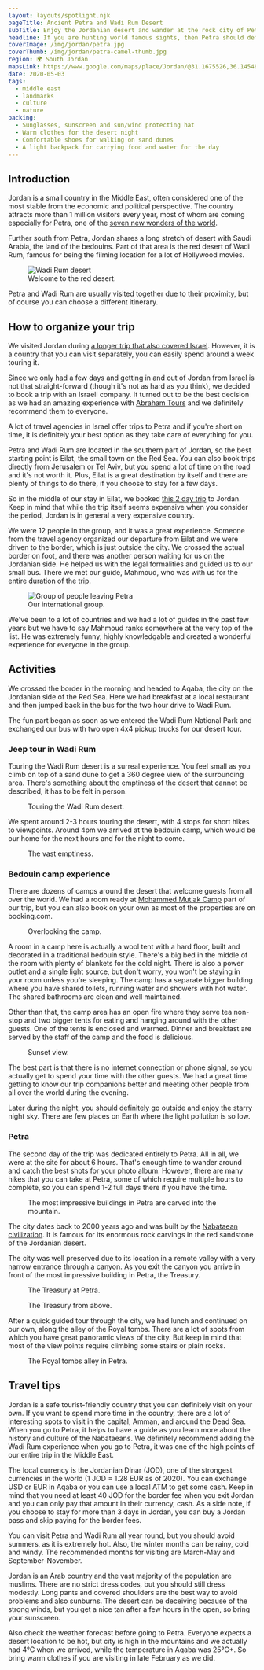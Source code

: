 ```yaml
---
layout: layouts/spotlight.njk
pageTitle: Ancient Petra and Wadi Rum Desert
subTitle: Enjoy the Jordanian desert and wander at the rock city of Petra
headline: If you are hunting world famous sights, then Petra should definitely be on your bucket list. And since you are deep inside the Jordanian desert, you might as well stop for a night at a bedouin camp in the Wadi Rum desert. In this article you can read about our short visit to Jordan, part of our longer trip in the Middle East.
coverImage: /img/jordan/petra.jpg
coverThumb: /img/jordan/petra-camel-thumb.jpg
region: 🌍 South Jordan
mapsLink: https://www.google.com/maps/place/Jordan/@31.1675526,36.1454843,7.94z/data=!4m5!3m4!1s0x15006f476664de99:0x8d285b0751264e99!8m2!3d30.585164!4d36.238414
date: 2020-05-03
tags:
  - middle east
  - landmarks
  - culture
  - nature
packing:
  - Sunglasses, sunscreen and sun/wind protecting hat
  - Warm clothes for the desert night
  - Comfortable shoes for walking on sand dunes
  - A light backpack for carrying food and water for the day
---
```


## Introduction

Jordan is a small country in the Middle East, often considered one of the most stable from the economic and political perspective. The country attracts more than 1 million visitors every year, most of whom are coming especially for Petra, one of the [seven new wonders of the world](https://en.wikipedia.org/wiki/New7Wonders_of_the_World).

Further south from Petra, Jordan shares a long stretch of desert with Saudi Arabia, the land of the bedouins. Part of that area is the red desert of Wadi Rum, famous for being the filming location for a lot of Hollywood movies.

<figure>
  <img src="/img/jordan/wadi-rum.jpg" alt="Wadi Rum desert">
  <figcaption>Welcome to the red desert.</figcaption>
</figure>

Petra and Wadi Rum are usually visited together due to their proximity, but of course you can choose a different itinerary.

## How to organize your trip

We visited Jordan during [a longer trip that also covered Israel](/travel/a-taste-of-the-middle-east/). However, it is a country that you can visit separately, you can easily spend around a week touring it.

Since we only had a few days and getting in and out of Jordan from Israel is not that straight-forward (though it's not as hard as you think), we decided to book a trip with an Israeli company. It turned out to be the best decision as we had an amazing experience with [Abraham Tours](https://www.abrahamtours.com/) and we definitely recommend them to everyone.

A lot of travel agencies in Israel offer trips to Petra and if you're short on time, it is definitely your best option as they take care of everything for you.

Petra and Wadi Rum are located in the southern part of Jordan, so the best starting point is Eilat, the small town on the Red Sea. You can also book trips directly from Jerusalem or Tel Aviv, but you spend a lot of time on the road and it's not worth it. Plus, Eilat is a great destination by itself and there are plenty of things to do there, if you choose to stay for a few days.

So in the middle of our stay in Eilat, we booked [this 2 day trip](https://www.abrahamtours.com/tours/petra-and-wadi-rum-2-day-from-eilat/) to Jordan. Keep in mind that while the trip itself seems expensive when you consider the period, Jordan is in general a very expensive country.

We were 12 people in the group, and it was a great experience. Someone from the travel agency organized our departure from Eilat and we were driven to the border, which is just outside the city. We crossed the actual border on foot, and there was another person waiting for us on the Jordanian side. He helped us with the legal formalities and guided us to our small bus. There we met our guide, Mahmoud, who was with us for the entire duration of the trip.

<figure>
  <img src="/img/jordan/group-at-petra.jpeg" alt="Group of people leaving Petra">
  <figcaption>Our international group.</figcaption>
</figure>

We've been to a lot of countries and we had a lot of guides in the past few years but we have to say Mahmoud ranks somewhere at the very top of the list. He was extremely funny, highly knowledgable and created a wonderful experience for everyone in the group.

## Activities

We crossed the border in the morning and headed to Aqaba, the city on the Jordanian side of the Red Sea. Here we had breakfast at a local restaurant and then jumped back in the bus for the two hour drive to Wadi Rum.

The fun part began as soon as we entered the Wadi Rum National Park and exchanged our bus with two open 4x4 pickup trucks for our desert tour.

### Jeep tour in Wadi Rum

Touring the Wadi Rum desert is a surreal experience. You feel small as you climb on top of a sand dune to get a 360 degree view of the surrounding area. There's something about the emptiness of the desert that cannot be described, it has to be felt in person.

<figure>
  <img src="/img/jordan/wadi-rum-camels.jpg" alt="">
  <figcaption>Touring the Wadi Rum desert.</figcaption>
</figure>

We spent around 2-3 hours touring the desert, with 4 stops for short hikes to viewpoints. Around 4pm we arrived at the bedouin camp, which would be our home for the next hours and for the night to come.

<figure>
  <img src="/img/jordan/wadi-rum-3.jpg" alt="">
  <figcaption>The vast emptiness.</figcaption>
</figure>

### Bedouin camp experience

There are dozens of camps around the desert that welcome guests from all over the world. We had a room ready at [Mohammed Mutlak Camp](http://www.booking.com/Share-5V1h7N) part of our trip, but you can also book on your own as most of the properties are on booking.com.

<figure>
  <img src="/img/jordan/wadi-rum-campsite.jpg" alt="">
  <figcaption>Overlooking the camp.</figcaption>
</figure>

A room in a camp here is actually a wool tent with a hard floor, built and decorated in a traditional bedouin style. There's a big bed in the middle of the room with plenty of blankets for the cold night. There is also a power outlet and a single light source, but don't worry, you won't be staying in your room unless you're sleeping. The camp has a separate bigger building where you have shared toilets, running water and showers with hot water. The shared bathrooms are clean and well maintained.

Other than that, the camp area has an open fire where they serve tea non-stop and two bigger tents for eating and hanging around with the other guests. One of the tents is enclosed and warmed. Dinner and breakfast are served by the staff of the camp and the food is delicious.

<figure>
  <img src="/img/jordan/wadi-rum-sunset.jpg" alt="">
  <figcaption>Sunset view.</figcaption>
</figure>

The best part is that there is no internet connection or phone signal, so you actually get to spend your time with the other guests. We had a great time getting to know our trip companions better and meeting other people from all over the world during the evening.

Later during the night, you should definitely go outside and enjoy the starry night sky. There are few places on Earth where the light pollution is so low.

### Petra

The second day of the trip was dedicated entirely to Petra. All in all, we were at the site for about 6 hours. That's enough time to wander around and catch the best shots for your photo album. However, there are many hikes that you can take at Petra, some of which require multiple hours to complete, so you can spend 1-2 full days there if you have the time.

<figure>
  <img src="/img/jordan/petra-royal-tombs-2.jpg" alt="">
  <figcaption>The most impressive buildings in Petra are carved into the mountain.</figcaption>
</figure>

The city dates back to 2000 years ago and was built by the [Nabataean civilization](https://en.wikipedia.org/wiki/Nabataean_Kingdom). It is famous for its enormous rock carvings in the red sandstone of the Jordanian desert.

The city was well preserved due to its location in a remote valley with a very narrow entrance through a canyon. As you exit the canyon you arrive in front of the most impressive building in Petra, the Treasury.

<figure>
  <img src="/img/jordan/petra-treasury.jpg" alt="">
  <figcaption>The Treasury at Petra.</figcaption>
</figure>

<figure>
  <img src="/img/jordan/petra.jpg" alt="">
  <figcaption>The Treasury from above.</figcaption>
</figure>

After a quick guided tour through the city, we had lunch and continued on our own, along the alley of the Royal tombs. There are a lot of spots from which you have great panoramic views of the city. But keep in mind that most of the view points require climbing some stairs or plain rocks.

<figure>
  <img src="/img/jordan/petra-royal-tombs.jpg" alt="">
  <figcaption>The Royal tombs alley in Petra.</figcaption>
</figure>

## Travel tips

Jordan is a safe tourist-friendly country that you can definitely visit on your own. If you want to spend more time in the country, there are a lot of interesting spots to visit in the capital, Amman, and around the Dead Sea. When you go to Petra, it helps to have a guide as you learn more about the history and culture of the Nabataeans. We definitely recommend adding the Wadi Rum experience when you go to Petra, it was one of the high points of our entire trip in the Middle East.

The local currency is the Jordanian Dinar (JOD), one of the strongest currencies in the world (1 JOD = 1.28 EUR as of 2020). You can exchange USD or EUR in Aqaba or you can use a local ATM to get some cash. Keep in mind that you need at least 40 JOD for the border fee when you exit Jordan and you can only pay that amount in their currency, cash. As a side note, if you choose to stay for more than 3 days in Jordan, you can buy a Jordan pass and skip paying for the border fees.

You can visit Petra and Wadi Rum all year round, but you should avoid summers, as it is extremely hot. Also, the winter months can be rainy, cold and windy. The recommended months for visiting are March-May and September-November.

Jordan is an Arab country and the vast majority of the population are muslims. There are no strict dress codes, but you should still dress modestly. Long pants and covered shoulders are the best way to avoid problems and also sunburns. The desert can be deceiving because of the strong winds, but you get a nice tan after a few hours in the open, so bring your sunscreen.

Also check the weather forecast before going to Petra. Everyone expects a desert location to be hot, but city is high in the mountains and we actually had 4°C when we arrived, while the temperature in Aqaba was 25°C+. So bring warm clothes if you are visiting in late February as we did.
